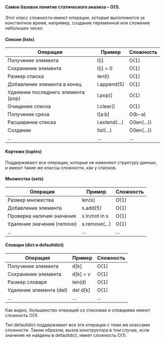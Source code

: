 

#### Самое базовое понятие статического анализа – O(1).

Этот класс сложности имеют операции, которые выполняются за константное время, например, создание переменной или сложение небольших чисел.

#### Списки (lists)

| Операция                          | Пример          | Сложность |
|-----------------------------------|-----------------|-----------|
| Получение элемента                | l[i]            | O(1)      |
| Сохранение элемента               | l[i] = 0        | O(1)      |
| Размер списка                     | len(l)          | O(1)      |
| Добавление элемента в конец      | l.append(5)     | O(1)      |
| Удаление последнего элемента (pop) | l.pop()       | O(1)      |
| Очищение списка                   | l.clear()       | O(1)      |
| Получение среза                   | l[a:b]          | O(b-a)    |
| Расширение списка                 | l.extend(...)   | O(len(...)) |
| Создание                          | list(...)       | O(len(...)) |
| ...                               | ...             | ...       |

#### Кортежи (tuples)

Поддерживают все операции, которые не изменяют структуру данных, и имеют такие же классы сложности, как у списков.

#### Множества (sets)

| Операция                          | Пример          | Сложность |
|-----------------------------------|-----------------|-----------|
| Размер множества                  | len(s)          | O(1)      |
| Добавление элемента               | s.add(5)        | O(1)      |
| Проверка наличия значения         | x in/not in s   | O(1)      |
| Удаление значения (remove)        | s.remove(...)   | O(1)      |
| ...                               | ...             | ...       |

#### Словари (dict и defaultdict)

| Операция                          | Пример          | Сложность |
|-----------------------------------|-----------------|-----------|
| Получение элемента                | d[k]            | O(1)      |
| Сохранение элемента               | d[k] = v        | O(1)      |
| Размер словаря                    | len(d)          | O(1)      |
| Удаление элемента (del)          | del d[k]        | O(1)      |
| ...                               | ...             | ...       |

Как видно, большинство операций со списками и словарями имеют сложность O(1).

Тип defaultdict поддерживает все эти операции с теми же классами сложности. Таким образом, вызов конструктора в том случае, если значения не найдены в defaultdict, имеет сложность O(1).
